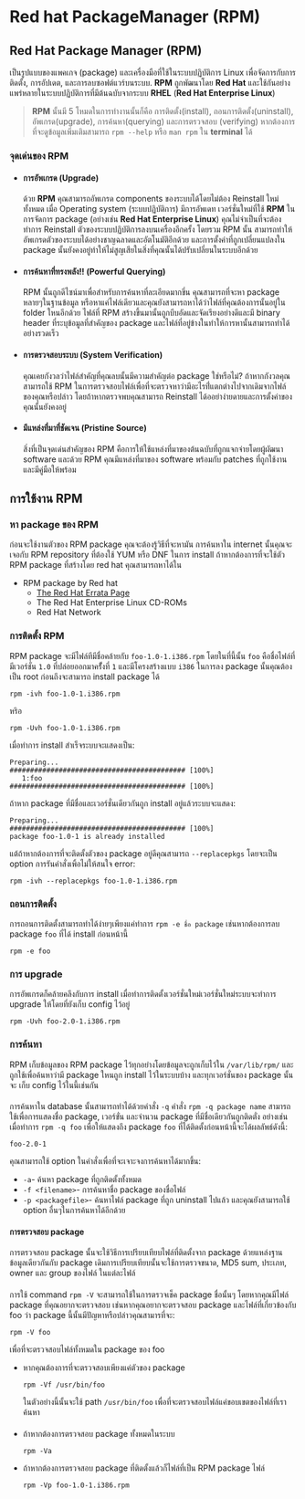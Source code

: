 # Red hat PackageManager **(RPM)**
## **Red Hat Package Manager** (**RPM**) 
เป็นรูปแบบของแพคเกจ (package) 
และเครื่องมือที่ใช้ในระบบปฏิบัติการ Linux เพื่อจัดการกับการติดตั้ง, การอัปเดต, และการลบซอฟต์แวร์บนระบบ. 
**RPM** ถูกพัฒนาโดย **Red Hat** และใช้กันอย่างแพร่หลายในระบบปฏิบัติการที่มีต้นฉบับจากระบบ 
**RHEL** (**Red Hat Enterprise Linux**)

> **RPM** นั้นมี 5 โหมดในการทำงานนั้นก็คือ การติดตั้ง(install), ถอนการติดตั้ง(uninstall), อัพเกรด(upgrade), การค้นหา(querying) และการตรวจสอบ
(verifying) หากต้องการที่จะดูข้อมูลเพิ่มเติมสามารถ `rpm --help` หรือ `man rpm` ใน **terminal** ได้

### จุดเด่นของ RPM
* #### การอัพเกรด (Upgrade)
    ด้วย **RPM** คุณสามารถอัพเกรด components ของระบบได้โดยไม่ต้อง
    Reinstall ใหม่ทั้งหมด เมื่อ Operating system (ระบบปฏิบัติการ) มีการอัพเดท
    เวอร์ชั่นใหม่ที่ใช้ **RPM** ในการจัดการ package 
    (อย่างเช่น **Red Hat Enterprise Linux**) 
    คุณไม่จำเป็นที่จะต้องทำการ Reinstall ตัวของระบบปฏิบัติการลงบนเครื่องอีกครั้ง โดยรวม
    RPM นั้น สามารถทำให้อัพเกรดตัวของระบบได้อย่างชาญฉลาดและอัตโนมัติอีกด้วย
    และการตั้งค่าที่ถูกเปลี่ยนแปลงใน package นั้นยังคงอยู่ทำให้ไม่สูญเสียในสิ่งที่คุณนั้นได้ปรับเปลี่ยนในระบบอีกด้วย
* #### การค้นหาที่ทรงพลัง!! (Powerful Querying)
    RPM นั้นถูกดีไซน์มาเพื่อสำหรับการค้นหาที่ละเอียดมากขึ่น คุณสามารถที่จะหา package หลายๆในฐานข้อมูล
    หรือหาแค่ไฟล์เดียวและคุณยังสามารถหาได้ว่าไฟล์ที่คุณต้องการนั้นอยู่ใน
    folder ใหนอีกด้วย ไฟล์ที่ RPM สร้างขึ้นมานั้นถูกบีบอัดและจัดเรียงอย่างดีและมี binary header
    ที่ระบุข้อมูลที่สำคัญของ package และไฟล์ที่อยู่ข้างในทำให้การหานั้นสามารถทำได้อย่างรวดเร็ว

* ####  การตรวจสอบระบบ (System Verification)
    คุณเคยกังวลว่าไฟล์สำคัญที่คุณลบนั้นมีความสำคัญต่อ package ใช่หรือไม่? ถ้าหากกังวลคุณสามารถใช้ 
    RPM ในการตรวจสอบไฟล์เพื่อที่จะตรวจหาว่ามีอะไรที่่แตกต่างไปจากเดิมจากไฟล์ของคุณหรือปล่าว
    โดยถ้าหากตรวจพบคุณสามารถ Reinstall ได้ออย่าง่ายดายและการตั้งค่าของคุณนั้นยังคงอยู่
* #### มีแหล่งที่มาที่ชัดเจน (Pristine Source)
    สิ่งที่เป็นจุดเด่นสำคัญของ RPM คือการให้ใช้แหล่งที่มาของต้นฉบับที่ถูกแจกจ่ายโดยผู้ผัฒนา software และด้วย RPM
    คุณมีแหล่งที่มาของ software พร้อมกับ patches ที่ถูกใช้งานและมีคู่มือให้พร้อม
## การใช้งาน RPM
### หา package ของ RPM
ก่อนจะใช้งานตัวของ RPM package คุณจะต้องรู้วิธีที่จะหามัน การค้นหาใน internet นั้นคุณจะเจอกับ
RPM repository ที่ต้องใช้ YUM หรือ DNF ในการ install ถ้าหากต้องการที่จะใช้ตัว RPM package
ที่สร้างโดย red hat คุณสามารถหาได้ใน
* RPM package by Red hat
  * [The Red Hat Errata Page](http://www.redhat.com/apps/support/errata/)
  * The Red Hat Enterprise Linux CD-ROMs
  * Red Hat Network

### การติดตั้ง RPM
RPM package จะมีไฟล์ทีมีชื่อคล้ายกับ `foo-1.0-1.i386.rpm` โดยในที่นี้นั้น `foo` คือชื่อไฟล์ที่มีเวอร์ชั่น
`1.0` ที่ปล่อยออกมาครัั้งที่ `1` และมีโครงสร้างแบบ `i386` ในการลง package นั้นคุณต้องเป็น root
ก่อนถึงจะสามารถ install package ได้
```
rpm -ivh foo-1.0-1.i386.rpm
```
หริอ
```
rpm -Uvh foo-1.0-1.i386.rpm
```
เมื่อทำการ install สำเร็จระบบจะแสดงเป็น: 
```
Preparing...                ########################################### [100%]
   1:foo                    ########################################### [100%]
```
ถ้าหาก package ที่มีชื่อและเวอร์ชั่นเดียวกันถูก install อยู่แล้วระบบจะแสดง:
```
Preparing...                ########################################### [100%]
package foo-1.0-1 is already installed
```
แต้ถ้าหากต้องการที่จะติดตั้งตัวของ package อยู่ดีคุณสามารถ `--replacepkgs` โดยจะเป็น
option การรันคำสั่งเพิ้อไม่ให้สนใจ error:
```
rpm -ivh --replacepkgs foo-1.0-1.i386.rpm
```
### ถอนการติดตั้ง
การถอนการติดตั้งสามารถทำได้ง่ายๆเพียงแค่ทำการ `rpm -e ชื่อ package`
เช่นหากต้องการลบ package `foo` ที่ได้ install ก่อนหน้านี้
```
rpm -e foo
```
### การ upgrade
การอัพเกรดก็คล้ายคลึงกับการ install เมื่อทำการติดตั้งเวอร์ชั่นใหม่เวอร์ชั่นใหม่ระบบจะทำการ upgrade
ให้โดยที่ยังเก็บ config ไว้อยู่
```
rpm -Uvh foo-2.0-1.i386.rpm
```
### การค้นหา
RPM เก็บข้อมูลของ RPM package ไว้ทุกอย่างโดยข้อมูลจะถูกเก็บไว้ใน `/var/lib/rpm/` และ
ถูกใช้เพื่อค้นหาว่ามี package ใหนถูก install ไว้ในระบบบ้าง และทุกเวอร์ชั่นของ package นั้นจะ
เก็บ config ไว้ในนี้เช่นกัน
####
การค้นหาใน database นั้นสามารถทำได้ด้วยคำสั่ง `-q` คำสั่ง `rpm -q package name`
สามารถใช้เพื่อการแสดงชื่อ package, เวอร์ขั่น และจำนวน package ที่มีชื่อเดียวกันถูกติดตั่ง
อย่างเช่น เมื่อทำการ `rpm -q foo` เพื่อให้แสดงถึง package `foo` ที่ได้ติดตั้งก่อนหน้านี้จะได้ผลลัพธ์ดังนี้:
```
foo-2.0-1
```
คุณสามารถใช้ option ในคำสั่งเพื่อที่จะเจาะจงการค้นหาได้มากขึ้น:
* `-a`- ค้นหา package ที่ถูกติดตั้งทั้งหมด
* `-f <filename>`- การค้นหาชื่อ package ของชื่อไฟล์
* `-p <packagefile>`- ค้นหาไฟล์ package ที่ถูก uninstall ไปแล้ว
และคุณยังสามารถใช้ option อื่นๆในการค้นหาได้อีกด้วย
####  การตรวจสอบ package
การตรวจสอบ package นั้นจะใช้วิธีการเปรียบเทียบไฟล์ที่ติดตั้งจาก package ด้วยแหล่งฐานข้อมูลเดียวกันกับ
package เดิมการเปรียบเทียบนั้นจะใช้การตรวจขนาด, MD5 sum, ประเภท, owner และ group ของไฟล์
ในแต่ละไฟล์
####
การใช้ command `rpm -V` จะสามารถใช้ในการตรวจเช็ค package ชื่อนั้นๆ โดยหากคุณมีไฟล์ package
ที่คุณอยากจะตรวจสอบ เช่นหากคุณอยากจะตรวจสอบ package และไฟล์ที่เกี่ยวข้องกับ foo ว่า package นี้นั้นมีปัญหาหรือปล่าวคุณสามารที่จะ:
```
rpm -V foo
```
เพื่อที่จะตรวจสอบไฟล์ทั้งหมดใน package ของ foo
* หากคุณต้องการที่จะตรวจสอบเพียงแค่ตัวของ package
  ```
  rpm -Vf /usr/bin/foo
  ```
  ในตัวอย่างนี้นั้นจะใช้ path `/usr/bin/foo` เพื่อที่จะตรวจสอบไฟล์แค่ขอบเขตของไฟล์ที่เราค้นหา
####
* ถ้าหากต้องการตรวจสอบ package ทั้งหมดในระบบ
  ```
  rpm -Va
  ```
* ถ้าหากต้องการตรวจสอบ package ที่ติดตั้งแล้วก็ไฟล์ที่เป็น RPM package ไฟล์
  ```
  rpm -Vp foo-1.0-1.i386.rpm
  ```


